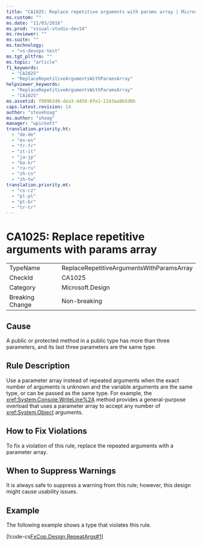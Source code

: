 ```yaml
---
title: "CA1025: Replace repetitive arguments with params array | Microsoft Docs"
ms.custom: ""
ms.date: "11/03/2016"
ms.prod: "visual-studio-dev14"
ms.reviewer: ""
ms.suite: ""
ms.technology: 
  - "vs-devops-test"
ms.tgt_pltfrm: ""
ms.topic: "article"
f1_keywords: 
  - "CA1025"
  - "ReplaceRepetitiveArgumentsWithParamsArray"
helpviewer_keywords: 
  - "ReplaceRepetitiveArgumentsWithParamsArray"
  - "CA1025"
ms.assetid: f009b340-dea3-4459-8fe1-2143aa8b5d0b
caps.latest.revision: 14
author: "stevehoag"
ms.author: "shoag"
manager: "wpickett"
translation.priority.ht: 
  - "de-de"
  - "es-es"
  - "fr-fr"
  - "it-it"
  - "ja-jp"
  - "ko-kr"
  - "ru-ru"
  - "zh-cn"
  - "zh-tw"
translation.priority.mt: 
  - "cs-cz"
  - "pl-pl"
  - "pt-br"
  - "tr-tr"
---
```

# CA1025: Replace repetitive arguments with params array
|||  
|-|-|  
|TypeName|ReplaceRepetitiveArgumentsWithParamsArray|  
|CheckId|CA1025|  
|Category|Microsoft.Design|  
|Breaking Change|Non-breaking|  
  
## Cause  
 A public or protected method in a public type has more than three parameters, and its last three parameters are the same type.  
  
## Rule Description  
 Use a parameter array instead of repeated arguments when the exact number of arguments is unknown and the variable arguments are the same type, or can be passed as the same type. For example, the <xref:System.Console.WriteLine%2A> method provides a general-purpose overload that uses a parameter array to accept any number of <xref:System.Object> arguments.  
  
## How to Fix Violations  
 To fix a violation of this rule, replace the repeated arguments with a parameter array.  
  
## When to Suppress Warnings  
 It is always safe to suppress a warning from this rule; however, this design might cause usability issues.  
  
## Example  
 The following example shows a type that violates this rule.  
  
 [!code-cs[FxCop.Design.RepeatArgs#1](../code-quality/codesnippet/CSharp/ca1025-replace-repetitive-arguments-with-params-array_1.cs)]